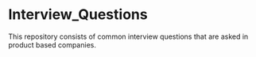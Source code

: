 # Interview_Questions
This repository consists of common interview questions that are asked in product based companies.
